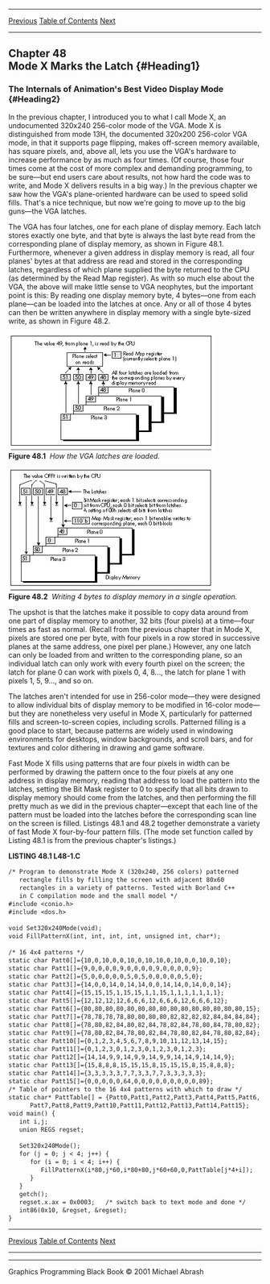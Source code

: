   ------------------------ --------------------------------- --------------------
  [Previous](47-07.html)   [Table of Contents](index.html)   [Next](48-02.html)
  ------------------------ --------------------------------- --------------------

Chapter 48\
 Mode X Marks the Latch {#Heading1}
-----------------------

### The Internals of Animation's Best Video Display Mode {#Heading2}

In the previous chapter, I introduced you to what I call Mode X, an
undocumented 320x240 256-color mode of the VGA. Mode X is distinguished
from mode 13H, the documented 320x200 256-color VGA mode, in that it
supports page flipping, makes off-screen memory available, has square
pixels, and, above all, lets you use the VGA's hardware to increase
performance by as much as four times. (Of course, those four times come
at the cost of more complex and demanding programming, to be sure—but
end users care about results, not how hard the code was to write, and
Mode X delivers results in a big way.) In the previous chapter we saw
how the VGA's plane-oriented hardware can be used to speed solid fills.
That's a nice technique, but now we're going to move up to the big
guns—the VGA latches.

The VGA has four latches, one for each plane of display memory. Each
latch stores exactly one byte, and that byte is always the last byte
read from the corresponding plane of display memory, as shown in Figure
48.1. Furthermore, whenever a given address in display memory is read,
all four planes' bytes at that address are read and stored in the
corresponding latches, regardless of which plane supplied the byte
returned to the CPU (as determined by the Read Map register). As with so
much else about the VGA, the above will make little sense to VGA
neophytes, but the important point is this: By reading one display
memory byte, 4 bytes—one from each plane—can be loaded into the latches
at once. Any or all of those 4 bytes can then be written anywhere in
display memory with a single byte-sized write, as shown in Figure 48.2.

![](images/48-01.jpg)\
 **Figure 48.1**  *How the VGA latches are loaded.*

![](images/48-02.jpg)\
 **Figure 48.2**  *Writing 4 bytes to display memory in a single
operation.*

The upshot is that the latches make it possible to copy data around from
one part of display memory to another, 32 bits (four pixels) at a
time—four times as fast as normal. (Recall from the previous chapter
that in Mode X, pixels are stored one per byte, with four pixels in a
row stored in successive planes at the same address, one pixel per
plane.) However, any one latch can only be loaded from and written to
the corresponding plane, so an individual latch can only work with every
fourth pixel on the screen; the latch for plane 0 can work with pixels
0, 4, 8..., the latch for plane 1 with pixels 1, 5, 9..., and so on.

The latches aren't intended for use in 256-color mode—they were designed
to allow individual bits of display memory to be modified in 16-color
mode—but they are nonetheless very useful in Mode X, particularly for
patterned fills and screen-to-screen copies, including scrolls.
Patterned filling is a good place to start, because patterns are widely
used in windowing environments for desktops, window backgrounds, and
scroll bars, and for textures and color dithering in drawing and game
software.

Fast Mode X fills using patterns that are four pixels in width can be
performed by drawing the pattern once to the four pixels at any one
address in display memory, reading that address to load the pattern into
the latches, setting the Bit Mask register to 0 to specify that all bits
drawn to display memory should come from the latches, and then
performing the fill pretty much as we did in the previous chapter—except
that each line of the pattern must be loaded into the latches before the
corresponding scan line on the screen is filled. Listings 48.1 and 48.2
together demonstrate a variety of fast Mode X four-by-four pattern
fills. (The mode set function called by Listing 48.1 is from the
previous chapter's listings.)

**LISTING 48.1 L48-1.C**

    /* Program to demonstrate Mode X (320x240, 256 colors) patterned
       rectangle fills by filling the screen with adjacent 80x60
       rectangles in a variety of patterns. Tested with Borland C++
       in C compilation mode and the small model */
    #include <conio.h>
    #include <dos.h>

    void Set320x240Mode(void);
    void FillPatternX(int, int, int, int, unsigned int, char*);

    /* 16 4x4 patterns */
    static char Patt0[]={10,0,10,0,0,10,0,10,10,0,10,0,0,10,0,10};
    static char Patt1[]={9,0,0,0,0,9,0,0,0,0,9,0,0,0,0,9};
    static char Patt2[]={5,0,0,0,0,0,5,0,5,0,0,0,0,0,5,0};
    static char Patt3[]={14,0,0,14,0,14,14,0,0,14,14,0,14,0,0,14};
    static char Patt4[]={15,15,15,1,15,15,1,1,15,1,1,1,1,1,1,1};
    static char Patt5[]={12,12,12,12,6,6,6,12,6,6,6,12,6,6,6,12};
    static char Patt6[]={80,80,80,80,80,80,80,80,80,80,80,80,80,80,80,15};
    static char Patt7[]={78,78,78,78,80,80,80,80,82,82,82,82,84,84,84,84};
    static char Patt8[]={78,80,82,84,80,82,84,78,82,84,78,80,84,78,80,82};
    static char Patt9[]={78,80,82,84,78,80,82,84,78,80,82,84,78,80,82,84};
    static char Patt10[]={0,1,2,3,4,5,6,7,8,9,10,11,12,13,14,15};
    static char Patt11[]={0,1,2,3,0,1,2,3,0,1,2,3,0,1,2,3};
    static char Patt12[]={14,14,9,9,14,9,9,14,9,9,14,14,9,14,14,9};
    static char Patt13[]={15,8,8,8,15,15,15,8,15,15,15,8,15,8,8,8};
    static char Patt14[]={3,3,3,3,3,7,7,3,3,7,7,3,3,3,3,3};
    static char Patt15[]={0,0,0,0,0,64,0,0,0,0,0,0,0,0,0,89};
    /* Table of pointers to the 16 4x4 patterns with which to draw */
    static char* PattTable[] = {Patt0,Patt1,Patt2,Patt3,Patt4,Patt5,Patt6,
          Patt7,Patt8,Patt9,Patt10,Patt11,Patt12,Patt13,Patt14,Patt15};
    void main() {
       int i,j;
       union REGS regset;

       Set320x240Mode();
       for (j = 0; j < 4; j++) {
          for (i = 0; i < 4; i++) {
             FillPatternX(i*80,j*60,i*80+80,j*60+60,0,PattTable[j*4+i]);
          }
       }
       getch();
       regset.x.ax = 0x0003;   /* switch back to text mode and done */
       int86(0x10, &regset, &regset);
    }

  ------------------------ --------------------------------- --------------------
  [Previous](47-07.html)   [Table of Contents](index.html)   [Next](48-02.html)
  ------------------------ --------------------------------- --------------------

* * * * *

Graphics Programming Black Book © 2001 Michael Abrash
